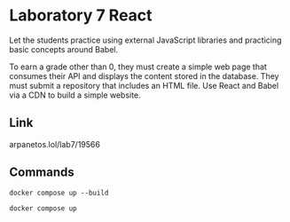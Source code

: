 # Laboratory 7 React

Let the students practice using external JavaScript libraries and practicing basic concepts around Babel.

To earn a grade other than 0, they must create a simple web page that consumes their API and displays the content stored in the database. They must submit a repository that includes an HTML file. Use React and Babel via a CDN to build a simple website.
 

## Link 

arpanetos.lol/lab7/19566

## Commands

```
docker compose up --build
```

```
docker compose up
```
